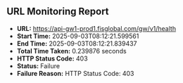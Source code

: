 ## URL Monitoring Report

- **URL:** https://api-gw1-prod1.fisglobal.com/gw/v1/health
- **Start Time:** 2025-09-03T08:12:21.599561
- **End Time:** 2025-09-03T08:12:21.839437
- **Total Time Taken:** 0.239876 seconds
- **HTTP Status Code:** 403
- **Status:** Failure
- **Failure Reason:** HTTP Status Code: 403
